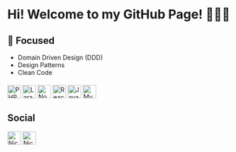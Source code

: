 # Hi! Welcome to my GitHub Page! 👨🏻‍💻

## 🎯 Focused

- Domain Driven Design (DDD)
- Design Patterns
- Clean Code

<p style="margin-top: 20px;">
    <img src="https://devicons.github.io/devicon/devicon.git/icons/php/php-original.svg" alt="PHP"  width="30" height="30" />
    <img src="https://devicons.github.io/devicon/devicon.git/icons/laravel/laravel-plain-wordmark.svg" alt="Laravel" width="30" height="30"/>
    <img src="https://devicons.github.io/devicon/devicon.git/icons/nodejs/nodejs-original.svg" alt="NodeJS" width="30" height="30"/>
    <img src="https://devicons.github.io/devicon/devicon.git/icons/react/react-original-wordmark.svg" alt="React" width="30" height="30"/>
    <img src="https://devicons.github.io/devicon/devicon.git/icons/javascript/javascript-original.svg" alt="Javascript" width="30" height="30"/>
    <img src="https://devicons.github.io/devicon/devicon.git/icons/mysql/mysql-original.svg" alt="MySQL" width="30" height="30"/>
</p>



## Social
<p>
    <a href="https://linkedin.com/in/nicolastanski" target="blank"><img align="center" src="https://devicons.github.io/devicon/devicon.git/icons/linkedin/linkedin-original.svg" alt="Nicolas Tanski" height="30" width="30" /></a>
    <a href="https://github.com/nicolastanski" target="blank"><img align="center" src="https://devicons.github.io/devicon/devicon.git/icons/github/github-original.svg" alt="Nicolas Tanski" height="30" width="30" /></a>
</p>